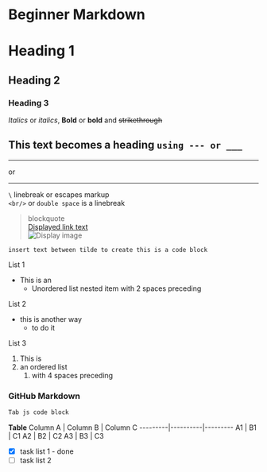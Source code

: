 # Beginner Markdown

# Heading 1
## Heading 2
### Heading 3

*Italics* or _italics_, **Bold** or __bold__ and ~~strikethrough~~

This text becomes a heading `using --- or ___`
---
---
or
___

`\` linebreak or escapes markup\
`<br/>` or `double space` is a linebreak<br/>
> blockquote\
[Displayed link text](https://websitelink)\
![Display image](https://imagelocation.com/img/123.jpg)

`insert text between tilde to create this is a code block`

List 1
* This is an
  * Unordered list nested item with 2 spaces preceding
  
List 2
- this is another way
  - to do it
 
List 3
1. This is
1. an ordered list
    1. with 4 spaces preceding

### GitHub Markdown
```javascript
Tab js code block
```

**Table**
Column A | Column B | Column C
---------|----------|---------
A1 | B1 | C1
A2 | B2 | C2
A3 | B3 | C3


* [x] task list 1 - done
* [ ] task list 2
